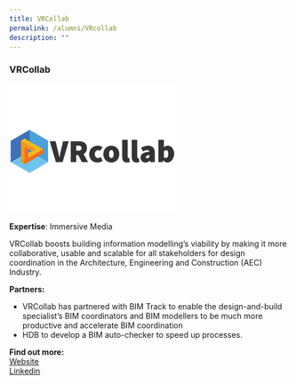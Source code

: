 ```yaml
---
title: VRCollab
permalink: /alumni/VRcollab
description: ""
---
```

### VRCollab
![Alt text for image on Isomer site](/images/alumni/vrcollab.png)

**Expertise**: 
Immersive Media

VRCollab boosts building information modelling’s viability by making it more collaborative, usable and scalable for all stakeholders for design coordination in the Architecture, Engineering and Construction (AEC) Industry.

**Partners:** 
* VRCollab has partnered with BIM Track to enable the design-and-build specialist’s BIM coordinators and BIM modellers to be much more productive and accelerate BIM coordination
*  HDB to develop a BIM auto-checker to speed up processes.


**Find out more:** \
[Website](https://vrcollab.com/)\
[Linkedin](https://www.linkedin.com/company/vrcollab/)
